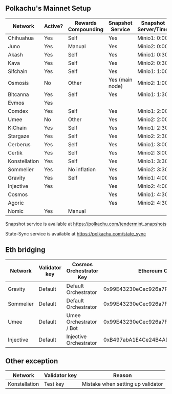 ## Polkachu's Mainnet Setup

| Network       | Active? | Rewards Compounding | Snapshot Service | Snapshot Server/Time | Tenderduty | RPC | State Sync | Backup Server | Restake |
| ------------- | ------- | ------------------- | ---------------- | -------------------- | ---------- | --- | ---------- | ------------- | ------- |
| Chihuahua     | Yes     | Self                | Yes              | Minio1: 0:00         | Yes        | Yes | Yes        | Yes           | Yes     |
| Juno          | Yes     | Manual              | Yes              | Minio2: 0:00         | Yes        | Yes | Yes        | Yes           | Yes (x) |
| Akash         | Yes     | Self                | Yes              | Minio1: 0:30         | Yes        | Yes | NOOOOOO!   | Yes           | Yes     |
| Kava          | Yes     | Self                | Yes              | Minio2: 0:30         | Yes        | Yes | Yes        | Yes           | Yes     |
| Sifchain      | Yes     | Self                | Yes              | Minio1: 1:00         | Yes        | Yes | Yes        | Yes           | Yes     |
| Osmosis       | No      | Other               | Yes (main node)  | Minio2: 1:00         | No need    | Yes | Yes        | NOOOOOO!      |         |
| Bitcanna      | Yes     | Self                | Yes              | Minio1: 1:30         | Yes        | Yes | Yes        | Yes           | Yes     |
| Evmos         | Yes     |                     |                  |                      |            |     |            |               | Yes     |
| Comdex        | Yes     | Self                | Yes              | Minio1: 2:00         | Yes        | Yes | Yes        | Yes           | Yes     |
| Umee          | No      | Other               | Yes              | Minio2: 2:00         | No need    | Yes | Yes        | Yes           |         |
| KiChain       | Yes     | Self                | Yes              | Minio1: 2:30         | Yes        | Yes | Yes        | Yes           | Yes     |
| Stargaze      | Yes     | Self                | Yes              | Minio2: 2:30         | Yes        | Yes | Yes        | Yes           | Yes (x) |
| Cerberus      | Yes     | Self                | Yes              | Minio1: 3:00         | Yes        | Yes | Yes        | Yes           | Yes (x) |
| Certik        | Yes     | Self                | Yes              | Minio2: 3:00         | Yes        | Yes | Yes        | Yes           |         |
| Konstellation | Yes     | Self                | Yes              | Minio1: 3:30         | Yes        | Yes | Yes        | Yes           | Yes     |
| Sommelier     | Yes     | No inflation        | Yes              | Minio2: 3:30         | Yes        | Yes | Yes        | Yes           | Yes     |
| Gravity       | Yes     | Self                | Yes              | Minio1: 4:00         | Yes        | Yes | Yes        | Yes           | Yes (x) |
| Injective     | Yes     |                     | Yes              | Minio2: 4:00         | Yes        | Yes | Yes        | Yes           |         |
| Cosmos        |         |                     | Yes              | Minio1: 4:30         |            | Yes | Yes        | Yes           |         |
| Agoric        |         |                     | Yes              | Minio2: 4:30         |            |     |            |               |         |
| Nomic         | Yes     | Manual              |                  |                      |            |     |            |               |         |

Snapshot service is available at https://polkachu.com/tendermint_snapshots

State-Sync service is available at https://polkachu.com/state_sync

## Eth bridging

| Network   | Validator key | Cosmos Orchestrator Key | Ethereum Orchestrator Key                  |
| --------- | ------------- | ----------------------- | ------------------------------------------ |
| Gravity   | Default       | Default Orchestrator    | 0x99E43230eCec926a7FFc2E4CD22153494D5a84a3 |
| Sommelier | Default       | Default Orchestrator    | 0x99E43230eCec926a7FFc2E4CD22153494D5a84a3 |
| Umee      | Default       | Umee Orchestrator / Bot | 0x99E43230eCec926a7FFc2E4CD22153494D5a84a3 |
| Injective | Default       | Injective Orchestrator  | 0xB497abA1E4Ce24B4ADc2E16Ded30387042B881B7 |

## Other exception

| Network       | Validator key | Reason                            |
| ------------- | ------------- | --------------------------------- |
| Konstellation | Test key      | Mistake when setting up validator |
